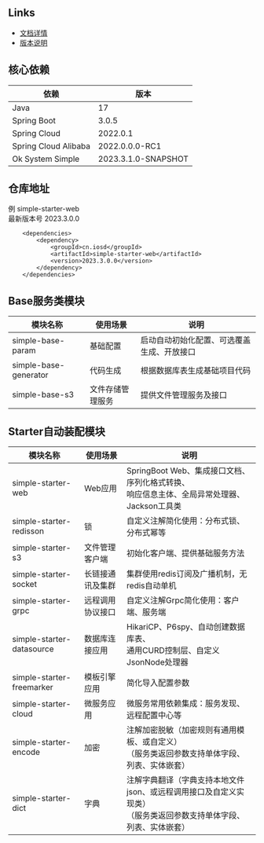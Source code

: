 ## Links
- [文档详情](https://ok96.cn/pages/8e9dc3/)
- [版本说明](https://ok96.cn/pages/ae03ef/)

## 核心依赖
| 依赖                   | 版本                  |
|----------------------|---------------------|
| Java                 | 17                  |
| Spring Boot          | 3.0.5               |
| Spring Cloud         | 2022.0.1            |
| Spring Cloud Alibaba | 2022.0.0.0-RC1      |
| Ok System Simple     | 2023.3.1.0-SNAPSHOT |

## 仓库地址
例 simple-starter-web  
最新版本号 2023.3.0.0
~~~
    <dependencies>
        <dependency>
            <groupId>cn.iosd</groupId>
            <artifactId>simple-starter-web</artifactId>
            <version>2023.3.0.0</version>
        </dependency>
    </dependencies>
~~~
## Base服务类模块
| 模块名称                  | 使用场景     | 说明                    |
|-----------------------|----------|-----------------------|
| simple-base-param     | 基础配置     | 启动自动初始化配置、可选覆盖生成、开放接口 |
| simple-base-generator | 代码生成     | 根据数据库表生成基础项目代码        |
| simple-base-s3        | 文件存储管理服务 | 提供文件管理服务及接口           |

## Starter自动装配模块
| 模块名称                      | 使用场景     | 说明                                                              |
|---------------------------|----------|-----------------------------------------------------------------|
| simple-starter-web        | Web应用    | SpringBoot Web、集成接口文档、序列化格式转换、<br/>响应信息主体、全局异常处理器、Jackson工具类    |
| simple-starter-redisson   | 锁        | 自定义注解简化使用：分布式锁、分布式幂等                                            |
| simple-starter-s3         | 文件管理客户端  | 初始化客户端、提供基础服务方法                                                 |
| simple-starter-socket     | 长链接通讯及集群 | 集群使用redis订阅及广播机制，无redis自动单机                                     |
| simple-starter-grpc       | 远程调用协议接口 | 自定义注解Grpc简化使用：客户端、服务端                                           |
| simple-starter-datasource | 数据库连接应用  | HikariCP、P6spy、自动创建数据库表、<br/>通用CURD控制层、自定义JsonNode处理器           |
| simple-starter-freemarker | 模板引擎应用   | 简化导入配置参数                                                        |
| simple-starter-cloud      | 微服务应用    | 微服务常用依赖集成：服务发现、远程配置中心等                                          |
| simple-starter-encode     | 加密       | 注解加密脱敏（加密规则有通用模板、或自定义）<br/>（服务类返回参数支持单体字段、列表、实体嵌套）              |
| simple-starter-dict       | 字典       | 注解字典翻译（字典支持本地文件json、或远程调用接口及自定义实现类）<br/>（服务类返回参数支持单体字段、列表、实体嵌套） |




